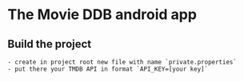 # The Movie DDB android app

## Build the project

    - create in project root new file with name `private.properties`
    - put there your TMDB API in format `API_KEY=[your key]`
